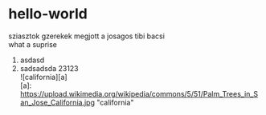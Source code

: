 # hello-world
sziasztok gzerekek megjott a josagos tibi bacsi  
what a suprise

1. asdasd
2. sadsadsda
  23123  
![california][a]  
[a]: https://upload.wikimedia.org/wikipedia/commons/5/51/Palm_Trees_in_San_Jose_California.jpg "california"
